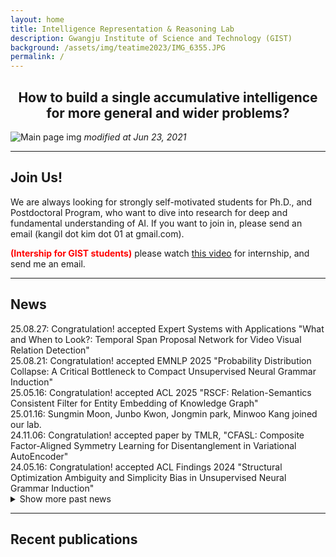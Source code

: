 ```yaml
---
layout: home
title: Intelligence Representation & Reasoning Lab
description: Gwangju Institute of Science and Technology (GIST)
background: /assets/img/teatime2023/IMG_6355.JPG
permalink: /
---
```


<h2 style="text-align: center; font-weight: bold">How to build a single accumulative intelligence <br>for more general and wider problems?</h2>
<!-- ## **How to build a single accumulative intelligence <br>for more general and wider problems?** -->

![Main page img](assets/img/Lab_Vision.png)
*modified at Jun 23, 2021*

---


<!--
## Notice
We are always looking for strongly self-motivated students for Ph.D., and Postdoctoral Program, who want to dive into research for deep and fundamental understanding of AI.
If you want to join in, please send an email (kangil dot kim dot 01 at gmail.com).
-->


## Join Us!
We are always looking for strongly self-motivated students for Ph.D., and Postdoctoral Program, who want to dive into research for deep and fundamental understanding of AI. 
If you want to join in, please send an email (kangil dot kim dot 01 at gmail.com).

<b style='color:red;'> (Intership for GIST students)</b> please watch [this video](https://youtu.be/DzTm0Xl-Yjg) for internship, and send me an email.  
<!--
-->

---

## News
<div>
25.08.27: Congratulation! accepted Expert Systems with Applications "What and When to Look?: Temporal Span Proposal Network for Video Visual Relation Detection" <br/>
25.08.21: Congratulation! accepted EMNLP 2025 "Probability Distribution Collapse: A Critical Bottleneck to Compact Unsupervised Neural Grammar Induction" <br/>
25.05.16: Congratulation! accepted ACL 2025 "RSCF: Relation-Semantics Consistent Filter for Entity Embedding of Knowledge Graph" <br/>
25.01.16: Sungmin Moon, Junbo Kwon, Jongmin park, Minwoo Kang joined our lab. <br/>
24.11.06: Congratulation! accepted paper by TMLR, "CFASL: Composite Factor-Aligned Symmetry Learning for Disentanglement in Variational AutoEncoder" <br/>
24.05.16: Congratulation! accepted ACL Findings 2024  "Structural Optimization Ambiguity and Simplicity Bias in Unsupervised Neural Grammar Induction"
</div>

<details>
  <summary>Show more past news</summary>
  <div style="margin-top: 1em">
    24.01.20: ICLR 2024, "Fixed Non-negative Orthogonal Classifier: Inducing Zero-mean Neural Collapse with Feature Dimension Separation" <br/>
    24.01.20: ICLR 2024, "Output-Domain Focused Inductive Bias on Latent Feature Clusters in Visual Classification."<br/>
    23.07.10: ESWA, "Feature Structure Distillation with Centered Kernel Alignment in BERT Transferring"<br/>
    22.09.15: NeuRIPS2022, "Spherization Layer: Representation Using Only Angles" from NeurIPS 2022.<br/>
    22.03.12: IEEE TNNLS, "Tackling the Challenges in Scene Graph Generation with Local-to-Global Interactions"<br/>
	22.03.04: NRF Grant: "Development of AI for Canonicalized Expression of Trained Hypotheses by Resolving Ambiguity in Various Relation Levels of Representation Learning <br/>
  </div>
</details>

---

<!--
## Research Infra
**1. Researchers**
- 15+ Ph.D, M.Sc. students, and B.Sc. students

**2. Computing Infra**
- IRR Lab private server room and servers
- GIST AI Graduate School Servers
- GIST AI Research Center Servers

**3. Funding**
![fundings_logo](assets/img/Funding.png)
 -->

## Recent publications
